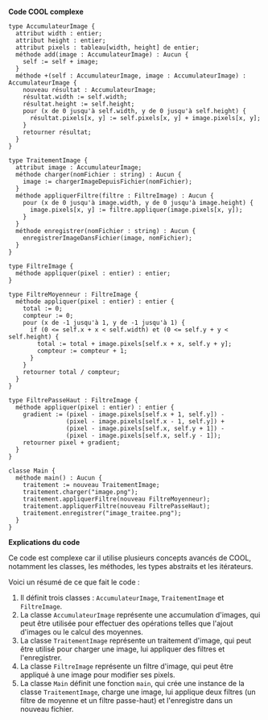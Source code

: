 **Code COOL complexe**

```cool
type AccumulateurImage {
  attribut width : entier;
  attribut height : entier;
  attribut pixels : tableau[width, height] de entier;
  méthode add(image : AccumulateurImage) : Aucun {
    self := self + image;
  }
  méthode +(self : AccumulateurImage, image : AccumulateurImage) : AccumulateurImage {
    nouveau résultat : AccumulateurImage;
    résultat.width := self.width;
    résultat.height := self.height;
    pour (x de 0 jusqu'à self.width, y de 0 jusqu'à self.height) {
      résultat.pixels[x, y] := self.pixels[x, y] + image.pixels[x, y];
    }
    retourner résultat;
  }
}

type TraitementImage {
  attribut image : AccumulateurImage;
  méthode charger(nomFichier : string) : Aucun {
    image := chargerImageDepuisFichier(nomFichier);
  }
  méthode appliquerFiltre(filtre : FiltreImage) : Aucun {
    pour (x de 0 jusqu'à image.width, y de 0 jusqu'à image.height) {
      image.pixels[x, y] := filtre.appliquer(image.pixels[x, y]);
    }
  }
  méthode enregistrer(nomFichier : string) : Aucun {
    enregistrerImageDansFichier(image, nomFichier);
  }
}

type FiltreImage {
  méthode appliquer(pixel : entier) : entier;
}

type FiltreMoyenneur : FiltreImage {
  méthode appliquer(pixel : entier) : entier {
    total := 0;
    compteur := 0;
    pour (x de -1 jusqu'à 1, y de -1 jusqu'à 1) {
      if (0 <= self.x + x < self.width) et (0 <= self.y + y < self.height) {
        total := total + image.pixels[self.x + x, self.y + y];
        compteur := compteur + 1;
      }
    }
    retourner total / compteur;
  }
}

type FiltrePasseHaut : FiltreImage {
  méthode appliquer(pixel : entier) : entier {
    gradient := (pixel - image.pixels[self.x + 1, self.y]) -
                (pixel - image.pixels[self.x - 1, self.y]) +
                (pixel - image.pixels[self.x, self.y + 1]) -
                (pixel - image.pixels[self.x, self.y - 1]);
    retourner pixel + gradient;
  }
}

classe Main {
  méthode main() : Aucun {
    traitement := nouveau TraitementImage;
    traitement.charger("image.png");
    traitement.appliquerFiltre(nouveau FiltreMoyenneur);
    traitement.appliquerFiltre(nouveau FiltrePasseHaut);
    traitement.enregistrer("image_traitee.png");
  }
}
```

**Explications du code**

Ce code est complexe car il utilise plusieurs concepts avancés de COOL, notamment les classes, les méthodes, les types abstraits et les itérateurs.

Voici un résumé de ce que fait le code :

1. Il définit trois classes : `AccumulateurImage`, `TraitementImage` et `FiltreImage`.
2. La classe `AccumulateurImage` représente une accumulation d'images, qui peut être utilisée pour effectuer des opérations telles que l'ajout d'images ou le calcul des moyennes.
3. La classe `TraitementImage` représente un traitement d'image, qui peut être utilisé pour charger une image, lui appliquer des filtres et l'enregistrer.
4. La classe `FiltreImage` représente un filtre d'image, qui peut être appliqué à une image pour modifier ses pixels.
5. La classe `Main` définit une fonction `main`, qui crée une instance de la classe `TraitementImage`, charge une image, lui applique deux filtres (un filtre de moyenne et un filtre passe-haut) et l'enregistre dans un nouveau fichier.